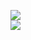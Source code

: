 [![](https://img.shields.io/badge/Made%20With-Github%20Spray-lightgrey.svg?style=for-the-badge&logo=github)](https://github.com/Annihil/github-spray#5698)  
[![](https://i.imgur.com/2DrTn0Z.gif)](https://github.com/Annihil/github-spray)